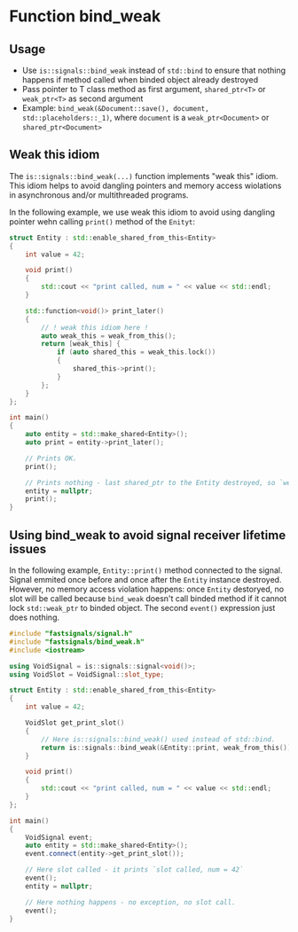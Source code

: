 # Function bind_weak

## Usage

* Use `is::signals::bind_weak` instead of `std::bind` to ensure that nothing happens if method called when binded object already destroyed
* Pass pointer to T class method as first argument, `shared_ptr<T>` or `weak_ptr<T>` as second argument
* Example: `bind_weak(&Document::save(), document, std::placeholders::_1)`, where `document` is a `weak_ptr<Document>` or `shared_ptr<Document>`

## Weak this idiom

The `is::signals::bind_weak(...)` function implements "weak this" idiom. This idiom helps to avoid dangling pointers and memory access wiolations in asynchronous and/or multithreaded programs.

In the following example, we use weak this idiom to avoid using dangling pointer wehn calling `print()` method of the `Enityt`:

```cpp
struct Entity : std::enable_shared_from_this<Entity>
{
    int value = 42;

    void print()
    {
        std::cout << "print called, num = " << value << std::endl;
    }

    std::function<void()> print_later()
    {
        // ! weak this idiom here !
        auto weak_this = weak_from_this();
        return [weak_this] {
            if (auto shared_this = weak_this.lock())
            {
                shared_this->print();
            }
        };
    }
};

int main()
{
    auto entity = std::make_shared<Entity>();
    auto print = entity->print_later();

    // Prints OK.
    print();

    // Prints nothing - last shared_ptr to the Entity destroyed, so `weak_this.lock()` will return nullptr.
    entity = nullptr;
    print();
}
```

## Using bind_weak to avoid signal receiver lifetime issues

In the following example, `Entity::print()` method connected to the signal. Signal emmited once before and once after the `Entity` instance destroyed. However, no memory access violation happens: once `Entity` destoryed, no slot will be called because `bind_weak` doesn't call binded method if it cannot lock `std::weak_ptr` to binded object. The second `event()` expression just does nothing.

```cpp
#include "fastsignals/signal.h"
#include "fastsignals/bind_weak.h"
#include <iostream>

using VoidSignal = is::signals::signal<void()>;
using VoidSlot = VoidSignal::slot_type;

struct Entity : std::enable_shared_from_this<Entity>
{
    int value = 42;

    VoidSlot get_print_slot()
    {
        // Here is::signals::bind_weak() used instead of std::bind.
        return is::signals::bind_weak(&Entity::print, weak_from_this());
    }

    void print()
    {
        std::cout << "print called, num = " << value << std::endl;
    }
};

int main()
{
    VoidSignal event;
    auto entity = std::make_shared<Entity>();
    event.connect(entity->get_print_slot());

    // Here slot called - it prints `slot called, num = 42`
    event();
    entity = nullptr;

    // Here nothing happens - no exception, no slot call.
    event();
}

```
